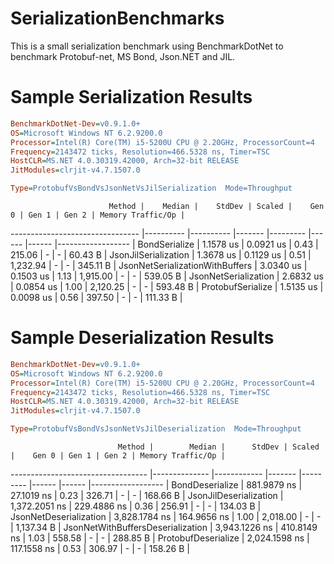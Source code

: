 # SerializationBenchmarks
This is a small serialization benchmark using BenchmarkDotNet to benchmark Protobuf-net, MS Bond, Json.NET and JIL.

# Sample Serialization Results
```ini
BenchmarkDotNet-Dev=v0.9.1.0+
OS=Microsoft Windows NT 6.2.9200.0
Processor=Intel(R) Core(TM) i5-5200U CPU @ 2.20GHz, ProcessorCount=4
Frequency=2143472 ticks, Resolution=466.5328 ns, Timer=TSC
HostCLR=MS.NET 4.0.30319.42000, Arch=32-bit RELEASE
JitModules=clrjit-v4.7.1507.0

Type=ProtobufVsBondVsJsonNetVsJilSerialization  Mode=Throughput  

```
                          Method |    Median |    StdDev | Scaled |    Gen 0 | Gen 1 | Gen 2 | Memory Traffic/Op |
-------------------------------- |---------- |---------- |------- |--------- |------ |------ |------------------ |
                   BondSerialize | 1.1578 us | 0.0921 us |   0.43 |   215.06 |     - |     - |           60.43 B |
            JsonJilSerialization | 1.3678 us | 0.1129 us |   0.51 | 1,232.94 |     - |     - |          345.11 B |
 JsonNetSerializationWithBuffers | 3.0340 us | 0.1503 us |   1.13 | 1,915.00 |     - |     - |          539.05 B |
            JsonNetSerialization | 2.6832 us | 0.0854 us |   1.00 | 2,120.25 |     - |     - |          593.48 B |
               ProtobufSerialize | 1.5135 us | 0.0098 us |   0.56 |   397.50 |     - |     - |          111.33 B |

# Sample Deserialization Results
```ini
BenchmarkDotNet-Dev=v0.9.1.0+
OS=Microsoft Windows NT 6.2.9200.0
Processor=Intel(R) Core(TM) i5-5200U CPU @ 2.20GHz, ProcessorCount=4
Frequency=2143472 ticks, Resolution=466.5328 ns, Timer=TSC
HostCLR=MS.NET 4.0.30319.42000, Arch=32-bit RELEASE
JitModules=clrjit-v4.7.1507.0

Type=ProtobufVsBondVsJsonNetVsJilDeserialization  Mode=Throughput  

```
                            Method |        Median |      StdDev | Scaled |    Gen 0 | Gen 1 | Gen 2 | Memory Traffic/Op |
---------------------------------- |-------------- |------------ |------- |--------- |------ |------ |------------------ |
                   BondDeserialize |   881.9879 ns |  27.1019 ns |   0.23 |   326.71 |     - |     - |          168.66 B |
            JsonJilDeserialization | 1,372.2051 ns | 229.4886 ns |   0.36 |   256.91 |     - |     - |          134.03 B |
            JsonNetDeserialization | 3,828.1784 ns | 164.9656 ns |   1.00 | 2,018.00 |     - |     - |        1,137.34 B |
 JsonNetWithBuffersDeserialization | 3,943.1226 ns | 410.8149 ns |   1.03 |   558.58 |     - |     - |          288.85 B |
               ProtobufDeserialize | 2,024.1598 ns | 117.1558 ns |   0.53 |   306.97 |     - |     - |          158.26 B |
